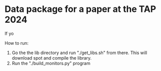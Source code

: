 Data package for a paper at the TAP 2024 
========================================
If yo

How to run:

1. Go the the lib directory and run "./get_libs.sh" from there. This will download spot and compile the library.
2. Run the "./build_monitors.py" program
